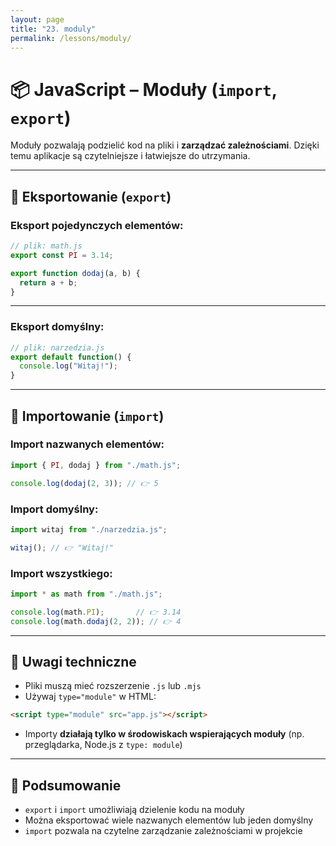 ```yaml
---
layout: page
title: "23. moduly"
permalink: /lessons/moduly/
---
```


# 📦 JavaScript – Moduły (`import`, `export`)

Moduły pozwalają podzielić kod na pliki i **zarządzać zależnościami**. Dzięki temu aplikacje są czytelniejsze i łatwiejsze do utrzymania.

---

## 🔹 Eksportowanie (`export`)

### Eksport pojedynczych elementów:

```js
// plik: math.js
export const PI = 3.14;

export function dodaj(a, b) {
  return a + b;
}
```

---

### Eksport domyślny:

```js
// plik: narzedzia.js
export default function() {
  console.log("Witaj!");
}
```

---

## 🔹 Importowanie (`import`)

### Import nazwanych elementów:

```js
import { PI, dodaj } from "./math.js";

console.log(dodaj(2, 3)); // 👉 5
```

### Import domyślny:

```js
import witaj from "./narzedzia.js";

witaj(); // 👉 "Witaj!"
```

### Import wszystkiego:

```js
import * as math from "./math.js";

console.log(math.PI);       // 👉 3.14
console.log(math.dodaj(2, 2)); // 👉 4
```

---

## 🔸 Uwagi techniczne

- Pliki muszą mieć rozszerzenie `.js` lub `.mjs`
- Używaj `type="module"` w HTML:

```html
<script type="module" src="app.js"></script>
```

- Importy **działają tylko w środowiskach wspierających moduły** (np. przeglądarka, Node.js z `type: module`)

---

## 🧠 Podsumowanie

- `export` i `import` umożliwiają dzielenie kodu na moduły
- Można eksportować wiele nazwanych elementów lub jeden domyślny
- `import` pozwala na czytelne zarządzanie zależnościami w projekcie

